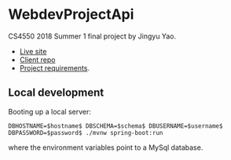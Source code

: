 # WebdevProjectApi

CS4550 2018 Summer 1 final project by Jingyu Yao.

- [Live site](http://jingyuyao-webdev-project.herokuapp.com/)
- [Client repo](https://github.com/jingyuyao/webdev-project)
- [Project requirements](https://docs.google.com/document/d/1De-UdZ8LpJt6tftlCsYcZz-BCyh8Nljz7KYO5DY00_8/edit?usp=sharing).

## Local development

Booting up a local server:
```
DBHOSTNAME=$hostname$ DBSCHEMA=$schema$ DBUSERNAME=$username$ DBPASSWORD=$password$ ./mvnw spring-boot:run
```
where the environment variables point to a MySql database.

